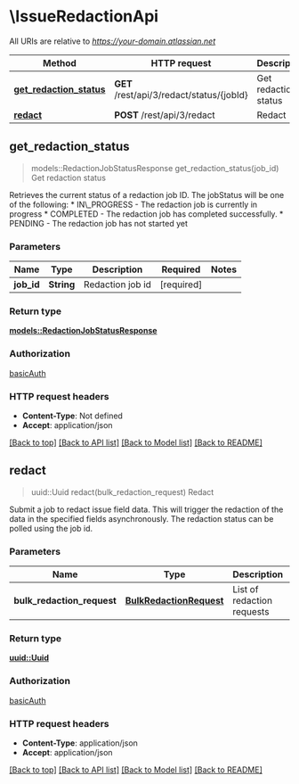 # \IssueRedactionApi

All URIs are relative to *https://your-domain.atlassian.net*

Method | HTTP request | Description
------------- | ------------- | -------------
[**get_redaction_status**](IssueRedactionApi.md#get_redaction_status) | **GET** /rest/api/3/redact/status/{jobId} | Get redaction status
[**redact**](IssueRedactionApi.md#redact) | **POST** /rest/api/3/redact | Redact



## get_redaction_status

> models::RedactionJobStatusResponse get_redaction_status(job_id)
Get redaction status

Retrieves the current status of a redaction job ID.  The jobStatus will be one of the following:   *  IN\\_PROGRESS - The redaction job is currently in progress  *  COMPLETED - The redaction job has completed successfully.  *  PENDING - The redaction job has not started yet

### Parameters


Name | Type | Description  | Required | Notes
------------- | ------------- | ------------- | ------------- | -------------
**job_id** | **String** | Redaction job id | [required] |

### Return type

[**models::RedactionJobStatusResponse**](RedactionJobStatusResponse.md)

### Authorization

[basicAuth](../README.md#basicAuth)

### HTTP request headers

- **Content-Type**: Not defined
- **Accept**: application/json

[[Back to top]](#) [[Back to API list]](../README.md#documentation-for-api-endpoints) [[Back to Model list]](../README.md#documentation-for-models) [[Back to README]](../README.md)


## redact

> uuid::Uuid redact(bulk_redaction_request)
Redact

Submit a job to redact issue field data. This will trigger the redaction of the data in the specified fields asynchronously.  The redaction status can be polled using the job id.

### Parameters


Name | Type | Description  | Required | Notes
------------- | ------------- | ------------- | ------------- | -------------
**bulk_redaction_request** | [**BulkRedactionRequest**](BulkRedactionRequest.md) | List of redaction requests | [required] |

### Return type

[**uuid::Uuid**](uuid::Uuid.md)

### Authorization

[basicAuth](../README.md#basicAuth)

### HTTP request headers

- **Content-Type**: application/json
- **Accept**: application/json

[[Back to top]](#) [[Back to API list]](../README.md#documentation-for-api-endpoints) [[Back to Model list]](../README.md#documentation-for-models) [[Back to README]](../README.md)

